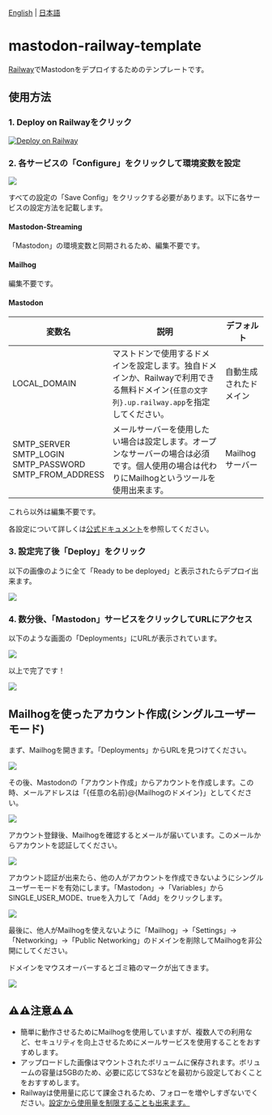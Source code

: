 [English](./README.md) | [日本語](./README_ja.md)

# mastodon-railway-template
[Railway](https://railway.app)でMastodonをデプロイするためのテンプレートです。

## 使用方法

### 1. Deploy on Railwayをクリック

[![Deploy on Railway](https://railway.app/button.svg)](https://railway.app/template/Vo3Gs5?referralCode=mveF9L)

### 2. 各サービスの「Configure」をクリックして環境変数を設定
![](images/step2.png)

すべての設定の「Save Config」をクリックする必要があります。以下に各サービスの設定方法を記載します。

#### Mastodon-Streaming
「Mastodon」の環境変数と同期されるため、編集不要です。

#### Mailhog
編集不要です。

#### Mastodon
| 変数名 | 説明 | デフォルト |
| --- | --- | --- |
| LOCAL_DOMAIN | マストドンで使用するドメインを設定します。独自ドメインか、Railwayで利用できる無料ドメイン`{任意の文字列}.up.railway.app`を指定してください。| 自動生成されたドメイン |
| SMTP_SERVER<br>SMTP_LOGIN<br>SMTP_PASSWORD<br>SMTP_FROM_ADDRESS | メールサーバーを使用したい場合は設定します。オープンなサーバーの場合は必須です。個人使用の場合は代わりにMailhogというツールを使用出来ます。 | Mailhogサーバー |

これら以外は編集不要です。

各設定について詳しくは[公式ドキュメント](https://docs.joinmastodon.org/admin/config/)を参照してください。

### 3. 設定完了後「Deploy」をクリック
以下の画像のように全て「Ready to be deployed」と表示されたらデプロイ出来ます。

![](images/step3.png)

### 4. 数分後、「Mastodon」サービスをクリックしてURLにアクセス
以下のような画面の「Deployments」にURLが表示されています。

![](images/step4.png)

以上で完了です！

![](images/step4-2.png)

## Mailhogを使ったアカウント作成(シングルユーザーモード)
まず、Mailhogを開きます。「Deployments」からURLを見つけてください。

![](images/signup1.png)

その後、Mastodonの「アカウント作成」からアカウントを作成します。この時、メールアドレスは「{任意の名前}@{Mailhogのドメイン}」としてください。

![](images/signup2.png)

アカウント登録後、Mailhogを確認するとメールが届いています。このメールからアカウントを認証してください。

![](images/signup3.png)

アカウント認証が出来たら、他の人がアカウントを作成できないようにシングルユーザーモードを有効にします。「Mastodon」->「Variables」からSINGLE_USER_MODE、trueを入力して「Add」をクリックします。

![](images/signup4.png)

最後に、他人がMailhogを使えないように「Mailhog」->「Settings」->「Networking」->「Public Networking」のドメインを削除してMailhogを非公開にしてください。

ドメインをマウスオーバーするとゴミ箱のマークが出てきます。

![](images/signup5.png)

## ⚠️⚠️注意⚠️⚠️
- 簡単に動作させるためにMailhogを使用していますが、複数人での利用など、セキュリティを向上させるためにメールサービスを使用することをおすすめします。
- アップロードした画像はマウントされたボリュームに保存されます。ボリュームの容量は5GBのため、必要に応じてS3などを最初から設定しておくことをおすすめします。
- Railwayは使用量に応じて課金されるため、フォローを増やしすぎないでください。[設定から使用量を制限することも出来ます。](https://docs.railway.app/reference/usage-limits)
